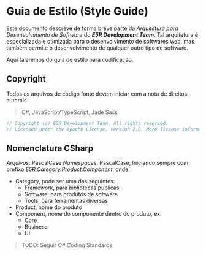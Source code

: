 Guia de Estilo (Style Guide)
============================

Este documento descreve de forma breve parte da _Arquitetura para Desenvolvimento de Software_
do ***E5R Development Team***. Tal arquitetura é especializada e otimizada para o
desenvolvimento de softwares web, mas também permite o desenvolvimento de qualquer outro
tipo de software.

Aqui falaremos do guia de estilo para codificação.

## Copyright

Todos os arquivos de código fonte devem iniciar com a nota de direitos autorais.

> C#, JavaScript/TypeScript, Jade Sass
```csharp
// Copyright (c) E5R Development Team. All rights reserved.
// Licensed under the Apache License, Version 2.0. More license information in LICENSE.txt.
```

## Nomenclatura CSharp

*Arquivos*: PascalCase
*Namespaces*: PascalCase, Iniciando sempre com prefixo *E5R.Category.Product.Component*, onde:

* Category, pode ser uma das seguintes:
  * Framework, para bibliotecas publicas
  * Software, para produtos de software
  * Tools, para ferramentas diversas
* Product, nome do produto
* Component, nome do componente dentro do produto, ex:
  * Core
  * Business
  * UI
  
> TODO: Seguir C# Coding Standards
